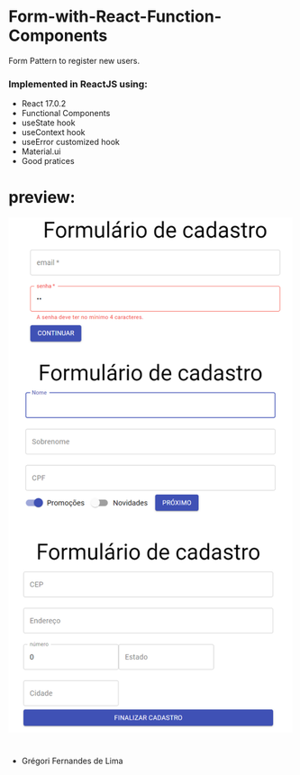 # Form-with-React-Function-Components
 Form Pattern to register new users.

### Implemented in ReactJS using:

- React 17.0.2
- Functional Components
- useState hook
- useContext hook
- useError customized hook
- Material.ui
- Good pratices


# preview:
![](https://github.com/gregoriLima/React-Function-Components/blob/main/preview.png)
#

  - Grégori Fernandes de Lima
